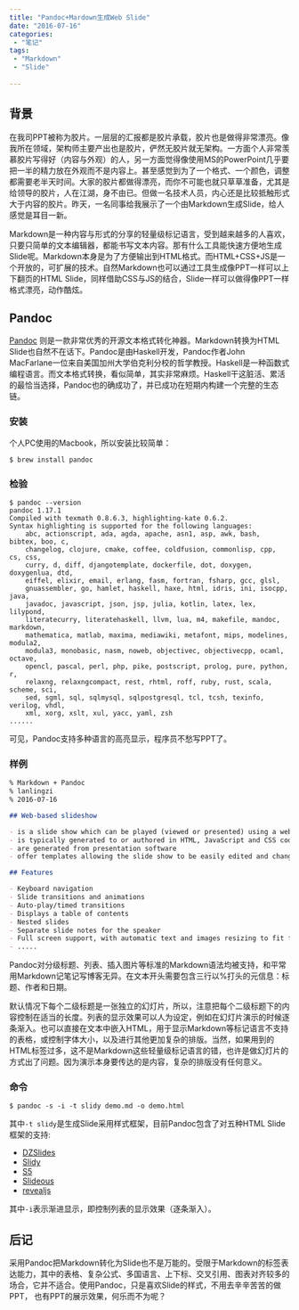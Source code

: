```yaml
---
title: "Pandoc+Mardown生成Web Slide"
date: "2016-07-16"
categories:
 - "笔记"
tags:
 - "Markdown"
 - "Slide"
 
---
```


## 背景

在我司PPT被称为胶片。一层层的汇报都是胶片承载，胶片也是做得非常漂亮。像我所在领域，架构师主要产出也是胶片，俨然无胶片就无架构。一方面个人非常羡慕胶片写得好（内容与外观）的人，另一方面觉得像使用MS的PowerPoint几乎要把一半的精力放在外观而不是内容上。甚至感觉到为了一个格式、一个颜色，调整都需要老半天时间。大家的胶片都做得漂亮，而你不可能也就只草草准备，尤其是给领导的胶片，人在江湖，身不由已。但做一名技术人员，内心还是比较抵触形式大于内容的胶片。昨天，一名同事给我展示了一个由Markdown生成Slide，给人感觉是耳目一新。

Markdown是一种内容与形式的分享的轻量级标记语言，受到越来越多的人喜欢，只要只简单的文本编辑器，都能书写文本内容。那有什么工具能快速方便地生成Slide呢。Markdown本身是为了方便输出到HTML格式。而HTML+CSS+JS是一个开放的，可扩展的技术。自然Markdown也可以通过工具生成像PPT一样可以上下翻页的HTML Slide，同样借助CSS与JS的结合，Slide一样可以做得像PPT一样格式漂亮，动作酷炫。

## Pandoc

[Pandoc](http://pandoc.org/) 则是一款非常优秀的开源文本格式转化神器。Markdown转换为HTML Slide也自然不在话下。Pandoc是由Haskell开发，Pandoc作者John MacFarlane一位来自美国加州大学伯克利分校的哲学教授。Haskell是一种函数式编程语言。而文本格式转换，看似简单，其实非常麻烦。Haskell干这脏活、累活的最恰当选择，Pandoc也的确成功了，并已成功在短期内构建一个完整的生态链。

### 安装

个人PC使用的Macbook，所以安装比较简单：

    $ brew install pandoc


### 检验

```
$ pandoc --version
pandoc 1.17.1
Compiled with texmath 0.8.6.3, highlighting-kate 0.6.2.
Syntax highlighting is supported for the following languages:
    abc, actionscript, ada, agda, apache, asn1, asp, awk, bash, bibtex, boo, c,
    changelog, clojure, cmake, coffee, coldfusion, commonlisp, cpp, cs, css,
    curry, d, diff, djangotemplate, dockerfile, dot, doxygen, doxygenlua, dtd,
    eiffel, elixir, email, erlang, fasm, fortran, fsharp, gcc, glsl,
    gnuassembler, go, hamlet, haskell, haxe, html, idris, ini, isocpp, java,
    javadoc, javascript, json, jsp, julia, kotlin, latex, lex, lilypond,
    literatecurry, literatehaskell, llvm, lua, m4, makefile, mandoc, markdown,
    mathematica, matlab, maxima, mediawiki, metafont, mips, modelines, modula2,
    modula3, monobasic, nasm, noweb, objectivec, objectivecpp, ocaml, octave,
    opencl, pascal, perl, php, pike, postscript, prolog, pure, python, r,
    relaxng, relaxngcompact, rest, rhtml, roff, ruby, rust, scala, scheme, sci,
    sed, sgml, sql, sqlmysql, sqlpostgresql, tcl, tcsh, texinfo, verilog, vhdl,
    xml, xorg, xslt, xul, yacc, yaml, zsh
......
```

可见，Pandoc支持多种语言的高亮显示，程序员不愁写PPT了。

### 样例

```markdown
% Markdown + Pandoc
% lanlingzi
% 2016-07-16

## Web-based slideshow

- is a slide show which can be played (viewed or presented) using a web browser
- is typically generated to or authored in HTML, JavaScript and CSS code (files)
- are generated from presentation software
- offer templates allowing the slide show to be easily edited and changed.

## Features

- Keyboard navigation
- Slide transitions and animations
- Auto-play/timed transitions
- Displays a table of contents
- Nested slides
- Separate slide notes for the speaker
- Full screen support, with automatic text and images resizing to fit full screen
- .....

```

Pandoc对分级标题、列表、插入图片等标准的Markdown语法均被支持，和平常用Markdown记笔记写博客无异。在文本开头需要包含三行以%打头的元信息：标题、作者和日期。

默认情况下每个二级标题是一张独立的幻灯片，所以，注意把每个二级标题下的内容控制在适当的长度。列表的显示效果可以人为设定，例如在幻灯片演示的时候逐条渐入。也可以直接在文本中嵌入HTML，用于显示Markdown等标记语言不支持的表格，或控制字体大小，以及进行其他更加复杂的排版。当然，如果用到的HTML标签过多，这不是Markdown这些轻量级标记语言的错，也许是做幻灯片的方式出了问题。因为演示本身要传达的是内容，复杂的排版没有任何意义。

### 命令

    $ pandoc -s -i -t slidy demo.md -o demo.html


其中`-t slidy`是生成Slide采用样式框架，目前Pandoc包含了对五种HTML Slide框架的支持:

- [DZSlides](https://github.com/paulrouget/dzslides)
- [Slidy](http://www.w3.org/Talks/Tools/Slidy2/)
- [S5](http://meyerweb.com/eric/tools/s5/)
- [Slideous](http://goessner.net/articles/slideous/slideous.html)
- [revealjs](http://lab.hakim.se/reveal-js)

其中`-i`表示渐进显示，即控制列表的显示效果（逐条渐入）。

## 后记

采用Pandoc把Markdown转化为Slide也不是万能的。受限于Markdown的标签表达能力，其中的表格、复杂公式、多国语言、上下标、交叉引用、图表对齐较多的场合，它并不适合。使用Pandoc，只是喜欢Slide的样式，不用去辛辛苦苦的做PPT， 也有PPT的展示效果，何乐而不为呢？
